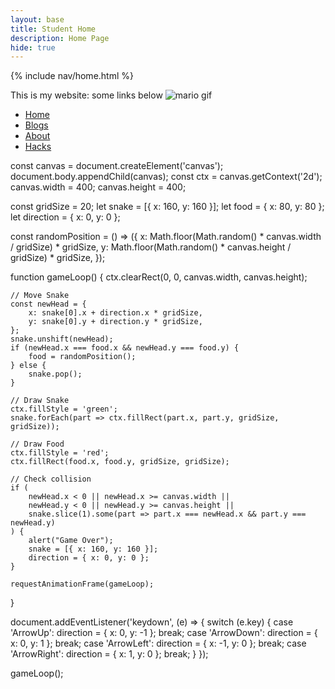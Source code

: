```yaml
---
layout: base
title: Student Home 
description: Home Page
hide: true
---
```

{% include nav/home.html %}

This is my website: some links below
<img src="https://media.tenor.com/xKJ0blGgIlQAAAAM/dance-happy.gif" alt="mario gif">

<ul>
  <li><a href="https://zachpeltz.github.io/zach_2025/">Home</a></li>
  <li><a href="https://zachpeltz.github.io/zach_2025/blogs/">Blogs</a></li>
  <li><a href="https://zachpeltz.github.io/zach_2025/about/">About</a></li>
  <li><a href="https://zachpeltz.github.io/zach_2025/devops/hacks">Hacks</a></li>
</ul>

const canvas = document.createElement('canvas');
document.body.appendChild(canvas);
const ctx = canvas.getContext('2d');
canvas.width = 400;
canvas.height = 400;

const gridSize = 20;
let snake = [{ x: 160, y: 160 }];
let food = { x: 80, y: 80 };
let direction = { x: 0, y: 0 };

const randomPosition = () => ({
    x: Math.floor(Math.random() * canvas.width / gridSize) * gridSize,
    y: Math.floor(Math.random() * canvas.height / gridSize) * gridSize,
});

function gameLoop() {
    ctx.clearRect(0, 0, canvas.width, canvas.height);

    // Move Snake
    const newHead = {
        x: snake[0].x + direction.x * gridSize,
        y: snake[0].y + direction.y * gridSize,
    };
    snake.unshift(newHead);
    if (newHead.x === food.x && newHead.y === food.y) {
        food = randomPosition();
    } else {
        snake.pop();
    }

    // Draw Snake
    ctx.fillStyle = 'green';
    snake.forEach(part => ctx.fillRect(part.x, part.y, gridSize, gridSize));

    // Draw Food
    ctx.fillStyle = 'red';
    ctx.fillRect(food.x, food.y, gridSize, gridSize);

    // Check collision
    if (
        newHead.x < 0 || newHead.x >= canvas.width ||
        newHead.y < 0 || newHead.y >= canvas.height ||
        snake.slice(1).some(part => part.x === newHead.x && part.y === newHead.y)
    ) {
        alert("Game Over");
        snake = [{ x: 160, y: 160 }];
        direction = { x: 0, y: 0 };
    }

    requestAnimationFrame(gameLoop);
}

document.addEventListener('keydown', (e) => {
    switch (e.key) {
        case 'ArrowUp': direction = { x: 0, y: -1 }; break;
        case 'ArrowDown': direction = { x: 0, y: 1 }; break;
        case 'ArrowLeft': direction = { x: -1, y: 0 }; break;
        case 'ArrowRight': direction = { x: 1, y: 0 }; break;
    }
});

gameLoop();
